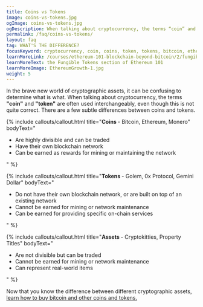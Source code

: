 ```yaml
---
title: Coins vs Tokens
image: coins-vs-tokens.jpg
ogImage: coins-vs-tokens.jpg
ogDescription: When talking about cryptocurrency, the terms “coin” and “token” are often used interchangeably, even though this is not quite correct. There are a few subtle differences between coins and tokens.
permalink: /faq/coins-vs-tokens/
layout: faq
tag: WHAT'S THE DIFFERENCE?
focusKeyword: cryptocurrency, coin, coins, token, tokens, bitcoin, ethereum, blockchain, cryptokitties, cryptographic assets
learnMoreLink: /courses/ethereum-101-blockchain-beyond-bitcoin/2/fungible-tokens/
learnMoreText: the Fungible Tokens section of Ethereum 101
learnMoreImage: EthereumGrowth-1.jpg
weight: 5
---
```

<span>In the brave new world of cryptographic assets, it can be confusing to determine what is what. When talking about cryptocurrency, the terms <strong>"coin"</strong> and <strong>"token"</strong> are often used interchangeably, even though this is not quite correct. There are a few subtle differences between coins and tokens.</span>

{% include callouts/callout.html
   title="<strong>Coins </strong>- Bitcoin, Ethereum, Monero"
	bodyText="<ul>
 	<li>Are highly divisible and can be traded</li>
 	<li>Have their own blockchain network</li>
 	<li>Can be earned as rewards for mining or maintaining the network</li>
</ul>"
%}

{% include callouts/callout.html
   title="<strong>Tokens </strong>- Golem, 0x Protocol, Gemini Dollar"
	bodyText="<ul>
 	<li>Do not have their own blockchain network, or are built on top of an existing network</li>
 	<li>Cannot be earned for mining or network maintenance</li>
 	<li>Can be earned for providing specific on-chain services</li>
</ul>"
%}

{% include callouts/callout.html
   title="<strong>Assets </strong>- Cryptokitties, Property Titles"
	bodyText="<ul>
 	<li>Are not divisible but can be traded</li>
 	<li>Cannot be earned for mining or network maintenance</li>
 	<li>Can represent real-world items</li>
</ul>"
%}

<span> Now that you know the difference between different cryptographic assets, <a href="/faq/how-to-buy-bitcoin/" target="_blank">learn how to buy bitcoin and other coins and tokens.</a></span> 
